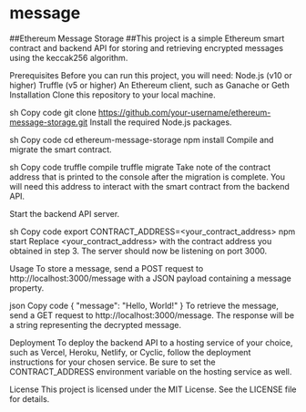 # message
##Ethereum Message Storage
##This project is a simple Ethereum smart contract and backend API for storing and retrieving encrypted messages using the keccak256 algorithm.

Prerequisites
Before you can run this project, you will need:
Node.js (v10 or higher)
Truffle (v5 or higher)
An Ethereum client, such as Ganache or Geth
Installation
Clone this repository to your local machine.

sh
Copy code
git clone https://github.com/your-username/ethereum-message-storage.git
Install the required Node.js packages.

sh
Copy code
cd ethereum-message-storage
npm install
Compile and migrate the smart contract.

sh
Copy code
truffle compile
truffle migrate
Take note of the contract address that is printed to the console after the migration is complete. You will need this address to interact with the smart contract from the backend API.

Start the backend API server.

sh
Copy code
export CONTRACT_ADDRESS=<your_contract_address>
npm start
Replace <your_contract_address> with the contract address you obtained in step 3. The server should now be listening on port 3000.

Usage
To store a message, send a POST request to http://localhost:3000/message with a JSON payload containing a message property.

json
Copy code
{
  "message": "Hello, World!"
}
To retrieve the message, send a GET request to http://localhost:3000/message. The response will be a string representing the decrypted message.

Deployment
To deploy the backend API to a hosting service of your choice, such as Vercel, Heroku, Netlify, or Cyclic, follow the deployment instructions for your chosen service. Be sure to set the CONTRACT_ADDRESS environment variable on the hosting service as well.

License
This project is licensed under the MIT License. See the LICENSE file for details.
